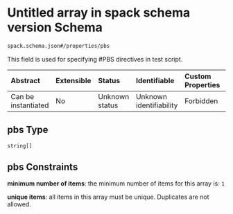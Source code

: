 # Untitled array in spack schema version Schema

```txt
spack.schema.json#/properties/pbs
```

This field is used for specifying #PBS directives in test script.

| Abstract            | Extensible | Status         | Identifiable            | Custom Properties | Additional Properties | Access Restrictions | Defined In                                                            |
| :------------------ | :--------- | :------------- | :---------------------- | :---------------- | :-------------------- | :------------------ | :-------------------------------------------------------------------- |
| Can be instantiated | No         | Unknown status | Unknown identifiability | Forbidden         | Allowed               | none                | [spack.schema.json*](../out/spack.schema.json "open original schema") |

## pbs Type

`string[]`

## pbs Constraints

**minimum number of items**: the minimum number of items for this array is: `1`

**unique items**: all items in this array must be unique. Duplicates are not allowed.

